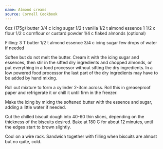 ```yaml
---
name: Almond creams
source: Cornell Cookbook
---
```


6oz (175g) butter
3/4 c icing sugar
1/2 t vanilla
1/2 t almond essence
1 1/2 c flour
1/2 c cornflour or custard powder
1/4 c flaked almonds (optional)

Filling:
3 T butter
1/2 t almond essence
3/4 c icing sugar
few drops of water if needed

Soften but do not melt the butter.  Cream it with the icing sugar and essences, then stir in the sifted dry ingredients and chopped almonds, or put everything in a food processor without sifting the dry ingredients.  In a low powered food processor the last part of the dry ingredients may have to be added by hand mixing.

Roll out mixture to form a cylinder 2-3cm across.  Roll this in greaseproof paper and refrigerate it or chill it until firm in the freezer.

Make the icing by mixing the softened butter with the essence and sugar, adding a little water if needed.

Cut the chilled biscuit dough into 40-60 thin slices, depending on the thickness of the biscuits desired.  Bake at 180 C for about 12 minutes, until the edges start to brown slightly.

Cool on a wire rack.  Sandwich together with filling when biscuits are almost but no quite, cold.

